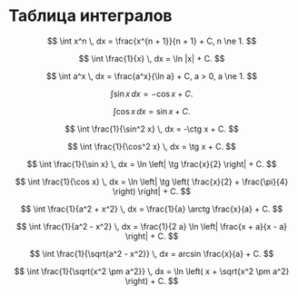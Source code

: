 # Таблица интегралов

$$
\int x^n \, dx = \frac{x^{n + 1}}{n + 1} + C, n \ne 1.
$$

$$
\int \frac{1}{x} \, dx = \ln |x| + C.
$$

$$
\int a^x \, dx = \frac{a^x}{\ln a} + C, a > 0, a \ne 1.
$$

$$
\int \sin x \, dx = -\cos x + C.
$$

$$
\int \cos x \, dx = \sin x + C.
$$

$$
\int \frac{1}{\sin^2 x} \, dx = -\ctg x + C.
$$

$$
\int \frac{1}{\cos^2 x} \, dx = \tg x + C.
$$

$$
\int \frac{1}{\sin x} \, dx = \ln \left| \tg \frac{x}{2} \right| + C.
$$

$$
\int \frac{1}{\cos x} \, dx =
\ln \left| \tg \left( \frac{x}{2} + \frac{\pi}{4} \right) \right| + C.
$$

$$
\int \frac{1}{a^2 + x^2} \, dx = \frac{1}{a} \arctg \frac{x}{a} + C.
$$

$$
\int \frac{1}{a^2 - x^2} \, dx =
\frac{1}{2 a} \ln \left| \frac{x + a}{x - a} \right| + C.
$$

$$
\int \frac{1}{\sqrt{a^2 - x^2}} \, dx = arcsin \frac{x}{a} + C.
$$

$$
\int \frac{1}{\sqrt{x^2 \pm a^2}} \, dx =
\ln \left( x + \sqrt{x^2 \pm a^2} \right) + C.
$$
